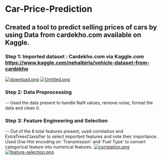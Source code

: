 # Car-Price-Prediction
## Created a tool to predict selling prices of cars by using Data from cardekho.com available on Kaggle. 
### Step 1: Imported dataset : Cardekho.com via Kaggle.com https://www.kaggle.com/nehalbirla/vehicle-dataset-from-cardekho
[![download.png](https://i.postimg.cc/tTHCBg1P/download.png)](https://postimg.cc/GBqC2dxh)
[![Untitled.png](https://i.postimg.cc/NfQDW7hC/Untitled.png)](https://postimg.cc/F1n0SSH0)

### Step 2: Data Preprocessing
-- Used the data present to handle NaN values, remove noise, format the data and clean it. 

### Step 3: Feature Engineering and Selection 
-- Out of the 8 total features present, used correlation and ExtraTreesClassifier to select important features and note their importance. Used One-Hot encoding on 'Transmission' and 'Fuel Type' to convert categorical feature into numerical features. 
[![correlation.png](https://i.postimg.cc/Nfp04Y7C/correlation.png)](https://postimg.cc/bsS8y751)[![feature-selection.png](https://i.postimg.cc/NFNw1Gq1/feature-selection.png)](https://postimg.cc/2LBJYD56)
